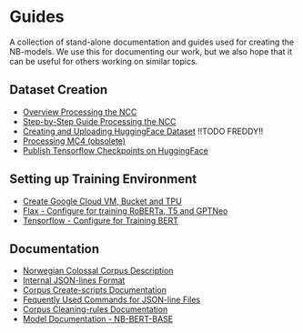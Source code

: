 # Guides
A collection of stand-alone documentation and guides used for creating the NB-models. We use this for documenting our work, but we also hope that it can be useful for others working on similar topics. 

## Dataset Creation
* [Overview Processing the NCC](processing_NCC.md)
* [Step-by-Step Guide Processing the NCC](step_by_step_guide.md)
* [Creating and Uploading HuggingFace Dataset](creating_huggingface_dataset.md) !!TODO FREDDY!!
* [Processing MC4 (obsolete)](prepare_common_crawl.md)
* [Publish Tensorflow Checkpoints on HuggingFace](publish_checkpoint.md)

## Setting up Training Environment
* [Create Google Cloud VM, Bucket and TPU](create_vm_bucket_tpu_tensorflow.md)
* [Flax - Configure for training RoBERTa, T5 and GPTNeo](configure_flax.md)
* [Tensorflow - Configure for Training BERT](configure_vm_tensorflow.md)

## Documentation
* [Norwegian Colossal Corpus Description](corpus_description.md)
* [Internal JSON-lines Format](json_format.md)
* [Corpus Create-scripts Documentation](create_scripts.md)
* [Fequently Used Commands for JSON-line Files](json_commands.md)
* [Corpus Cleaning-rules Documentation](cleaning_rules_description.md)
* [Model Documentation - NB-BERT-BASE](models_tensorflow.md)




